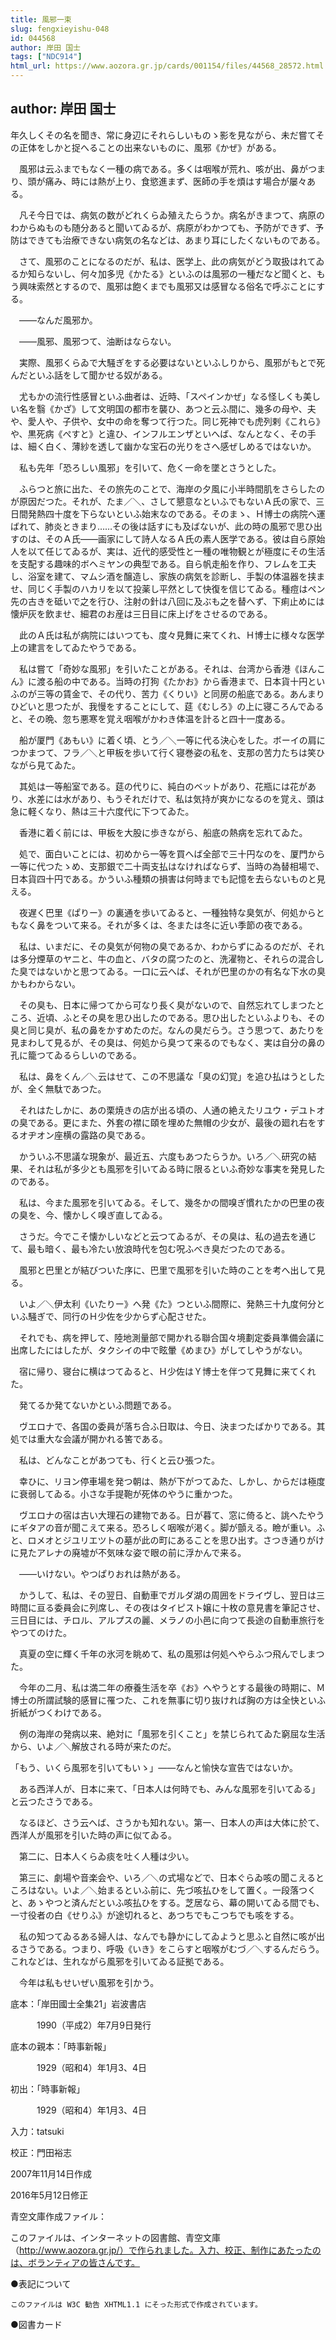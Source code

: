 ```yaml
---
title: 風邪一束
slug: fengxieyishu-048
id: 044568
author: 岸田 国士
tags: ["NDC914"]
html_url: https://www.aozora.gr.jp/cards/001154/files/44568_28572.html
---
```


## author: 岸田 国士

年久しくその名を聞き、常に身辺にそれらしいものゝ影を見ながら、未だ嘗てその正体をしかと捉へることの出来ないものに、風邪《かぜ》がある。

　風邪は云ふまでもなく一種の病である。多くは咽喉が荒れ、咳が出、鼻がつまり、頭が痛み、時には熱が上り、食慾進まず、医師の手を煩はす場合が屡々ある。

　凡そ今日では、病気の数がどれくらゐ殖えたらうか。病名がきまつて、病原のわからぬものも随分あると聞いてゐるが、病原がわかつても、予防ができず、予防はできても治療できない病気の名などは、あまり耳にしたくないものである。

　さて、風邪のことになるのだが、私は、医学上、此の病気がどう取扱はれてゐるか知らないし、何々加多児《かたる》といふのは風邪の一種だなど聞くと、もう興味索然とするので、風邪は飽くまでも風邪又は感冒なる俗名で呼ぶことにする。

　――なんだ風邪か。

　――風邪、風邪つて、油断はならない。

　実際、風邪くらゐで大騒ぎをする必要はないといふしりから、風邪がもとで死んだといふ話をして聞かせる奴がある。

　尤もかの流行性感冒といふ曲者は、近時、「スペインかぜ」なる怪しくも美しい名を翳《かざ》して文明国の都市を襲ひ、あつと云ふ間に、幾多の母や、夫や、愛人や、子供や、女中の命を奪つて行つた。同じ死神でも虎列剌《これら》や、黒死病《ぺすと》と違ひ、インフルエンザといへば、なんとなく、その手は、細く白く、薄紗を透して幽かな宝石の光りをさへ感ぜしめるではないか。

　私も先年「恐ろしい風邪」を引いて、危く一命を墜とさうとした。

　ふらつと旅に出た、その旅先のことで、海岸の夕風に小半時間肌をさらしたのが原因だつた。それが、たま／＼、さして懇意なといふでもないＡ氏の家で、三日間発熱四十度を下らないといふ始末なのである。そのまゝ、Ｈ博士の病院へ運ばれて、肺炎ときまり……その後は話すにも及ばないが、此の時の風邪で思ひ出すのは、そのＡ氏――画家にして詩人なるＡ氏の素人医学である。彼は自ら原始人を以て任じてゐるが、実は、近代的感受性と一種の唯物観とが極度にその生活を支配する趣味的ボヘミヤンの典型である。自ら帆走船を作り、フレムを工夫し、浴室を建て、マムシ酒を醸造し、家族の病気を診断し、手製の体温器を挟ませ、同じく手製のハカリを以て投薬し平然として快復を信じてゐる。種痘はペン先の古きを砥いで之を行ひ、注射の針は八回に及ぶも之を替へず、下痢止めには懐炉灰を飲ませ、細君のお産は三日目に床上げをさせるのである。

　此のＡ氏は私が病院にはいつても、度々見舞に来てくれ、Ｈ博士に様々な医学上の建言をしてゐたやうである。

　私は嘗て「奇妙な風邪」を引いたことがある。それは、台湾から香港《ほんこん》に渡る船の中である。当時の打狗《たかお》から香港まで、日本貨十円といふのが三等の賃金で、その代り、苦力《くりい》と同房の船底である。あんまりひどいと思つたが、我慢をすることにして、莚《むしろ》の上に寝ころんでゐると、その晩、忽ち悪寒を覚え咽喉がかわき体温を計ると四十一度ある。

　船が厦門《あもい》に着く頃、とう／＼一等に代る決心をした。ボーイの肩につかまつて、フラ／＼と甲板を歩いて行く寝巻姿の私を、支那の苦力たちは笑ひながら見てゐた。

　其処は一等船室である。莚の代りに、純白のベットがあり、花瓶には花があり、水差には水があり、もうそれだけで、私は気持が爽かになるのを覚え、頭は急に軽くなり、熱は三十六度代に下つてゐた。

　香港に着く前には、甲板を大股に歩きながら、船底の熱病を忘れてゐた。

　処で、面白いことには、初めから一等を買へば全部で三十円なのを、厦門から一等に代つたゝめ、支那銀で二十両支払はなければならず、当時の為替相場で、日本貨四十円である。かういふ種類の損害は何時までも記憶を去らないものと見える。



　夜遅く巴里《ぱりー》の裏通を歩いてゐると、一種独特な臭気が、何処からともなく鼻をついて来る。それが多くは、冬または冬に近い季節の夜である。

　私は、いまだに、その臭気が何物の臭であるか、わからずにゐるのだが、それは多分煙草のヤニと、牛の血と、バタの腐つたのと、洗濯物と、それらの混合した臭ではないかと思つてゐる。一口に云へば、それが巴里のかの有名な下水の臭かもわからない。

　その臭も、日本に帰つてから可なり長く臭がないので、自然忘れてしまつたところ、近頃、ふとその臭を思ひ出したのである。思ひ出したといふよりも、その臭と同じ臭が、私の鼻をかすめたのだ。なんの臭だらう。さう思つて、あたりを見まわして見るが、その臭は、何処から臭つて来るのでもなく、実は自分の鼻の孔に籠つてゐるらしいのである。

　私は、鼻をくん／＼云はせて、この不思議な「臭の幻覚」を追ひ払はうとしたが、全く無駄であつた。

　それはたしかに、あの栗焼きの店が出る頃の、人通の絶えたリユウ・デユトオの臭である。更にまた、外套の襟に頤を埋めた無帽の少女が、最後の廻れ右をするオヂオン座横の露路の臭である。

　かういふ不思議な現象が、最近五、六度もあつたらうか。いろ／＼研究の結果、それは私が多少とも風邪を引いてゐる時に限るといふ奇妙な事実を発見したのである。

　私は、今また風邪を引いてゐる。そして、幾冬かの間嗅ぎ慣れたかの巴里の夜の臭を、今、懐かしく嗅ぎ直してゐる。

　さうだ。今でこそ懐かしいなどと云つてゐるが、その臭は、私の過去を通じて、最も暗く、最も冷たい放浪時代を包む呪ふべき臭だつたのである。

　風邪と巴里とが結びついた序に、巴里で風邪を引いた時のことを考へ出して見る。

　いよ／＼伊太利《いたりー》へ発《た》つといふ間際に、発熱三十九度何分といふ騒ぎで、同行のＨ少佐を少からず心配させた。

　それでも、病を押して、陸地測量部で開かれる聯合国々境劃定委員準備会議に出席したにはしたが、タクシイの中で眩暈《めまひ》がしてしやうがない。

　宿に帰り、寝台に横はつてゐると、Ｈ少佐はＹ博士を伴つて見舞に来てくれた。

　発てるか発てないかといふ問題である。

　ヴエロナで、各国の委員が落ち合ふ日取は、今日、決まつたばかりである。其処では重大な会議が開かれる筈である。

　私は、どんなことがあつても、行くと云ひ張つた。

　幸ひに、リヨン停車場を発つ朝は、熱が下がつてゐた、しかし、からだは極度に衰弱してゐる。小さな手提鞄が死体のやうに重かつた。

　ヴエロナの宿は古い大理石の建物である。日が暮て、窓に倚ると、誂へたやうにギタアの音が聞こえて来る。恐ろしく咽喉が渇く。脚が顫える。瞼が重い。ふと、ロメオとジユリエツトの墓が此の町にあることを思ひ出す。さつき通りがけに見たアレナの廃墟が不気味な姿で眼の前に浮かんで来る。

　――いけない。やつぱりおれは熱がある。

　かうして、私は、その翌日、自動車でガルダ湖の周囲をドライヴし、翌日は三時間に亘る委員会に列席し、その夜はタイピスト嬢に十枚の意見書を筆記させ、三日目には、チロル、アルプスの麗、メラノの小邑に向つて長途の自動車旅行をやつてのけた。

　真夏の空に輝く千年の氷河を眺めて、私の風邪は何処へやらふつ飛んでしまつた。



　今年の二月、私は満二年の療養生活を卒《お》へやうとする最後の時期に、Ｍ博士の所謂試験的感冒に罹つた、これを無事に切り抜ければ胸の方は全快といふ折紙がつくわけである。

　例の海岸の発病以来、絶対に「風邪を引くこと」を禁じられてゐた窮屈な生活から、いよ／＼解放される時が来たのだ。

「もう、いくら風邪を引いてもいゝ」――なんと愉快な宣告ではないか。



　ある西洋人が、日本に来て、「日本人は何時でも、みんな風邪を引いてゐる」と云つたさうである。

　なるほど、さう云へば、さうかも知れない。第一、日本人の声は大体に於て、西洋人が風邪を引いた時の声に似てゐる。

　第二に、日本人くらゐ痰を吐く人種は少い。

　第三に、劇場や音楽会や、いろ／＼の式場などで、日本ぐらゐ咳の聞こえるところはない。いよ／＼始まるといふ前に、先づ咳払ひをして置く。一段落つくと、あゝやつと済んだといふ咳払ひをする。芝居なら、幕の開いてゐる間でも、一寸役者の白《せりふ》が途切れると、あつちでもこつちでも咳をする。

　私の知つてゐるある婦人は、なんでも静かにしてゐようと思ふと自然に咳が出るさうである。つまり、呼吸《いき》をこらすと咽喉がむづ／＼するんだらう。これなどは、生れながら風邪を引いてゐる証拠である。

　今年は私もせいぜい風邪を引かう。













底本：「岸田國士全集21」岩波書店

　　　1990（平成2）年7月9日発行

底本の親本：「時事新報」

　　　1929（昭和4）年1月3、4日

初出：「時事新報」

　　　1929（昭和4）年1月3、4日

入力：tatsuki

校正：門田裕志

2007年11月14日作成

2016年5月12日修正

青空文庫作成ファイル：

このファイルは、インターネットの図書館、青空文庫（http://www.aozora.gr.jp/）で作られました。入力、校正、制作にあたったのは、ボランティアの皆さんです。











●表記について


	このファイルは W3C 勧告 XHTML1.1 にそった形式で作成されています。







●図書カード